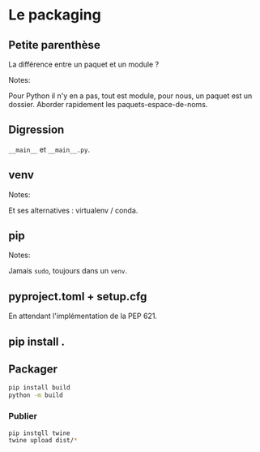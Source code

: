 # Le packaging

## Petite parenthèse

La différence entre un paquet et un module ?

Notes:

Pour Python il n'y en a pas, tout est module, pour nous, un paquet est
un dossier.  Aborder rapidement les paquets-espace-de-noms.


## Digression

`__main__` et `__main__.py`.


## venv

Notes:

Et ses alternatives : virtualenv / conda.


## pip

Notes:

Jamais `sudo`, toujours dans un `venv`.


## pyproject.toml + setup.cfg

En attendant l'implémentation de la PEP 621.


## pip install .

## Packager

```bash
pip install build
python -m build
```

### Publier

```bash
pip instqll twine
twine upload dist/*
```
